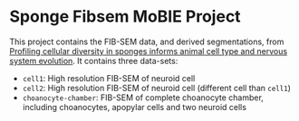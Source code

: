 # Sponge Fibsem MoBIE Project

This project contains the FIB-SEM data, and derived segmentations, from [Profiling cellular diversity in sponges informs animal cell type and nervous system evolution](https://www.biorxiv.org/content/10.1101/758276v1.abstract).
It contains three data-sets:
- `cell1`: High resolution FIB-SEM of neuroid cell
- `cell2`: High resolution FIB-SEM of neuroid cell (different cell than `cell1`)
- `choanocyte-chamber`: FIB-SEM of complete choanocyte chamber, including choanocytes, apopylar cells and two neuroid cells
